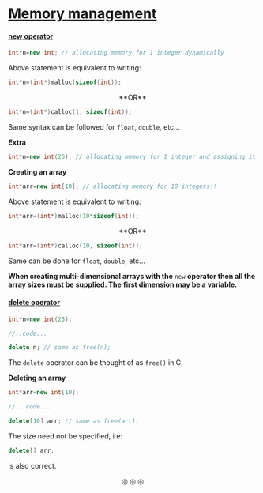 # <ins>Memory management</ins>

#### <ins>new operator</ins>

```c++
int*n=new int; // allocating memory for 1 integer dynamically
```

Above statement is equivalent to writing:
```c
int*n=(int*)malloc(sizeof(int));
```
<p align="center">
**OR**
</p>

```c
int*n=(int*)calloc(1, sizeof(int));
```

Same syntax can be followed for `float`, `double`, etc...

**Extra**

```c++
int*n=new int(25); // allocating memory for 1 integer and assigning it an initial value(i.e. 25).
```

**Creating an array**

```c++
int*arr=new int[10]; // allocating memory for 10 integers!!
```

Above statement is equivalent to writing:

```c
int*arr=(int*)malloc(10*sizeof(int));
```

<p align="center">
**OR**
</p>

```c
int*arr=(int*)calloc(10, sizeof(int));
```

Same can be done for `float`, `double`, etc...

**When creating multi-dimensional arrays with the** `new` **operator then all the array sizes must be supplied. The**
**first dimension may be a variable.**


#### <ins>delete operator</ins>

```c++
int*n=new int(25);

//..code...

delete n; // same as free(n);
```

The `delete` operator can be thought of as `free()` in C.


**Deleting an array**
```c++
int*arr=new int[10];

//...code...

delete[10] arr; // same as free(arr);
```

The size need not be specified, i.e:
```c++
delete[] arr;
```
is also correct.

<p align="center">
&#9678; &#9678; &#9678;
</p>
